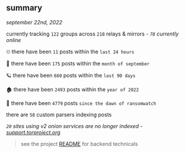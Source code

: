 
## summary
_september 22nd, 2022_

currently tracking `122` groups across `218` relays & mirrors - _`78` currently online_

⏲ there have been `11` posts within the `last 24 hours`

🦈 there have been `175` posts within the `month of september`

🪐 there have been `660` posts within the `last 90 days`

🏚 there have been `2493` posts within the `year of 2022`

🦕 there have been `4779` posts `since the dawn of ransomwatch`

there are `58` custom parsers indexing posts

_`20` sites using v2 onion services are no longer indexed - [support.torproject.org](https://support.torproject.org/onionservices/v2-deprecation/)_

> see the project [README](https://github.com/joshhighet/ransomwatch#ransomwatch--) for backend technicals
